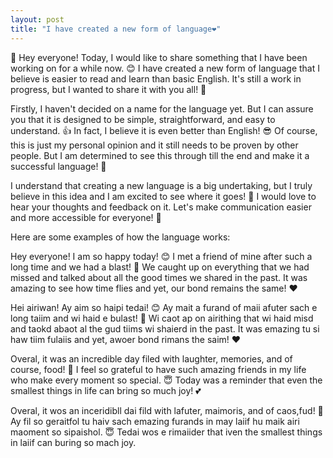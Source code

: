 ```yaml
---
layout: post
title: "I have created a new form of language❤️"
---
```


👋 Hey everyone! Today, I would like to share something that I have been working on for a while now. 😊 I have created a new form of language that I believe is easier to read and learn than basic English. It's still a work in progress, but I wanted to share it with you all! 🤗

Firstly, I haven't decided on a name for the language yet. But I can assure you that it is designed to be simple, straightforward, and easy to understand. 👍 In fact, I believe it is even better than English! 😎 Of course, this is just my personal opinion and it still needs to be proven by other people. But I am determined to see this through till the end and make it a successful language! 💪

I understand that creating a new language is a big undertaking, but I truly believe in this idea and I am excited to see where it goes! 🤩 I would love to hear your thoughts and feedback on it. Let's make communication easier and more accessible for everyone! 💬


Here are some examples of how the language works:

Hey everyone! I am so happy today! 😊 I met a friend of mine after such a long time and we had a blast! 🤩 We caught up on everything that we had missed and talked about all the good times we shared in the past. It was amazing to see how time flies and yet, our bond remains the same! ❤️

Hei airiwan! Ay aim so haipi tedai! 😊 Ay mait a furand of maii afuter sach e long taiim and wi haid e bulast! 🤩 Wi caot ap on airithing that wi haid misd and taokd abaot al the gud tiims wi shaierd in the past. It was emazing tu si haw tiim fulaiis and yet, awoer bond rimans the saim! ❤️

Overal, it was an incredible day filed with laughter, memories, and of course, food! 🥰 I feel so grateful to have such amazing friends in my life who make every moment so special. 😇 Today was a reminder that even the smallest things in life can bring so much joy! 💕

Overal, it wos an inceridibll dai fild with lafuter, maimoris, and of caos,fud! 🥰 Ay fil so geraitfol tu haiv sach emazing furands in may laiif hu maik airi maoment so sipaishol. 😇 Tedai wos e rimaiider that iven the smallest things in laiif can buring so mach joy.
